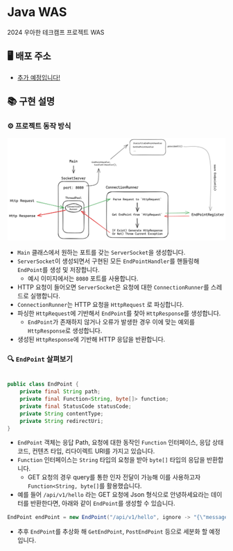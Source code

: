 # Java WAS

2024 우아한 테크캠프 프로젝트 WAS

## 🖥️ 배포 주소

- [추가 예정입니다!](http://localhost:8080/)

## 📚 구현 설명

### ⚙️ 프로젝트 동작 방식
![img.png](img.png)

- `Main` 클래스에서 원하는 포트를 갖는 `ServerSocket`을 생성합니다.
- `ServerSocket`이 생성되면서 구현된 모든 `EndPointHandler`를 핸들링해 `EndPoint`를 생성 및 저장합니다.
  - 예시 이미지에서는 `8080` 포트를 사용합니다. 
- HTTP 요청이 들어오면 `ServerSocket`은 요청에 대한 `ConnectionRunner`를 스레드로 실행합니다.
- `ConnectionRunner`는 HTTP 요청을 `HttpRequest` 로 파싱합니다.
- 파싱한 `HttpRequest`에 기반해서 `EndPoint`를 찾아 `HttpResponse`를 생성합니다.
  - `EndPoint`가 존재하지 않거나 오류가 발생한 경우 이에 맞는 예외를 `HttpResponse`로 생성합니다.
- 생성된 `HttpResponse`에 기반해 HTTP 응답을 반환합니다.

### 🔍 `EndPoint` 살펴보기
```java

public class EndPoint {
    private final String path;
    private final Function<String, byte[]> function;
    private final StatusCode statusCode;
    private String contentType;
    private String redirectUri;
}

```

- `EndPoint` 객체는 응답 Path, 요청에 대한 동작인 `Function` 인터페이스, 응답 상태 코드, 컨텐츠 타입, 리다이렉트 URI를 가지고 있습니다.
- `Function` 인터페이스는 `String` 타입의 요청을 받아 `byte[]` 타입의 응답을 반환합니다.
  - GET 요청의 경우 query를 통한 인자 전달이 가능해 이를 사용하고자 `Function<String, byte[]`를 활용했습니다. 
- 예를 들어 `/api/v1/hello` 라는 GET 요청에 Json 형식으로 안녕하세요라는 데이터를 반환한다면, 아래와 같이 `EndPoint`를 생성할 수 있습니다.
```java
EndPoint endPoint = new EndPoint("/api/v1/hello", ignore -> "{\"message\": \"안녕하세요\"}".getBytes(), StatusCode.OK, ContentType.APPLICATION_JSON);
```
- 추후 `EndPoint`를 추상화 해 `GetEndPoint`, `PostEndPoint` 등으로 세분화 할 예정입니다.
